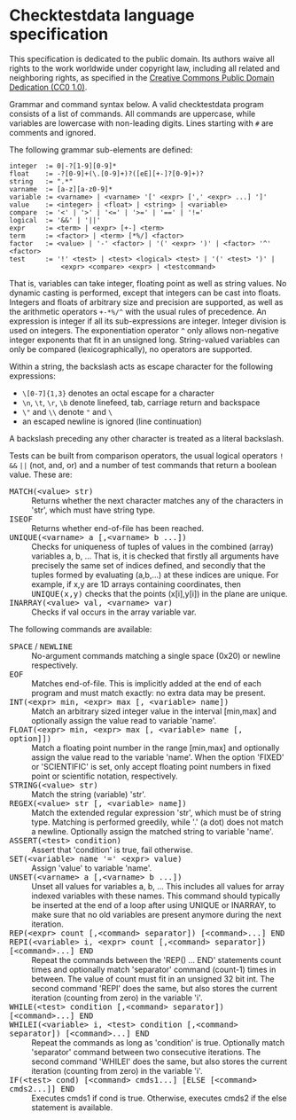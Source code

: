 Checktestdata language specification
====================================

This specification is dedicated to the public domain. Its authors waive all
rights to the work worldwide under copyright law, including all related and
neighboring rights, as specified in the
[Creative Commons Public Domain Dedication (CC0 1.0)](http://creativecommons.org/publicdomain/zero/1.0/).

Grammar and command syntax below. A valid checktestdata program consists of a
list of commands. All commands are uppercase, while variables are lowercase
with non-leading digits. Lines starting with `#` are comments and ignored.

The following grammar sub-elements are defined:

    integer  := 0|-?[1-9][0-9]*
    float    := -?[0-9]+(\.[0-9]+)?([eE][+-]?[0-9]+)?
    string   := ".*"
    varname  := [a-z][a-z0-9]*
    variable := <varname> | <varname> '[' <expr> [',' <expr> ...] ']'
    value    := <integer> | <float> | <string> | <variable>
    compare  := '<' | '>' | '<=' | '>=' | '==' | '!='
    logical  := '&&' | '||'
    expr     := <term> | <expr> [+-] <term>
    term     := <factor> | <term> [*%/] <factor>
    factor   := <value> | '-' <factor> | '(' <expr> ')' | <factor> '^' <factor>
    test     := '!' <test> | <test> <logical> <test> | '(' <test> ')' |
                 <expr> <compare> <expr> | <testcommand>

That is, variables can take integer, floating point as well as string values.
No dynamic casting is performed, except that integers can be cast into floats.
Integers and floats of arbitrary size and precision are supported, as well as
the arithmetic operators `+-*%/^` with the usual rules of precedence. An
expression is integer if all its sub-expressions are integer. Integer division
is used on integers. The exponentiation operator `^` only allows non-negative
integer exponents that fit in an unsigned long. String-valued variables can
only be compared (lexicographically), no operators are supported.

Within a string, the backslash acts as escape character for the following
expressions:

 * `\[0-7]{1,3}` denotes an octal escape for a character
 * `\n`, `\t`, `\r`, `\b` denote linefeed, tab, carriage return and backspace
 * `\"` and `\\` denote `"` and `\`
 * an escaped newline is ignored (line continuation)

A backslash preceding any other character is treated as a literal backslash.

Tests can be built from comparison operators, the usual logical operators
`!` `&&` `||` (not, and, or) and a number of test commands that return a
boolean value. These are:

<dl>
<dt><tt>MATCH(&lt;value&gt; str)</tt></dt>

<dd>Returns whether the next character matches any of the characters
    in 'str', which must have string type.</dd>

<dt><tt>ISEOF</tt></dt>

<dd>Returns whether end-of-file has been reached.</dd>

<dt><tt>UNIQUE(&lt;varname&gt; a [,&lt;varname&gt; b ...])</tt></dt>

<dd>Checks for uniqueness of tuples of values in the combined (array)
    variables a, b, ... That is, it is checked that firstly all
    arguments have precisely the same set of indices defined, and
    secondly that the tuples formed by evaluating (a,b,...) at these
    indices are unique. For example, if x,y are 1D arrays containing
    coordinates, then <tt>UNIQUE(x,y)</tt> checks that the points
    (x[i],y[i]) in the plane are unique.</dd>

<dt><tt>INARRAY(&lt;value&gt; val, &lt;varname&gt; var)</tt></dt>

<dd>Checks if val occurs in the array variable var.</dd>
</dl>

The following commands are available:

<dl>
<dt><tt>SPACE</tt> / <tt>NEWLINE</tt></dt>

<dd>No-argument commands matching a single space (0x20) or newline
    respectively.</dd>

<dt><tt>EOF</tt></dt>

<dd>Matches end-of-file. This is implicitly added at the end of each
    program and must match exactly: no extra data may be present.</dd>

<dt><tt>INT(&lt;expr&gt; min, &lt;expr&gt; max [, &lt;variable&gt; name])</tt></dt>

<dd>Match an arbitrary sized integer value in the interval [min,max]
    and optionally assign the value read to variable 'name'.</dd>

<dt><tt>FLOAT(&lt;expr&gt; min, &lt;expr&gt; max [, &lt;variable&gt; name [, option]])</tt></dt>

<dd>Match a floating point number in the range [min,max] and
    optionally assign the value read to the variable 'name'. When the
    option 'FIXED' or 'SCIENTIFIC' is set, only accept floating point
    numbers in fixed point or scientific notation, respectively.</dd>

<dt><tt>STRING(&lt;value&gt; str)</tt></dt>

<dd>Match the string (variable) 'str'.</dd>

<dt><tt>REGEX(&lt;value&gt; str [, &lt;variable&gt; name])</tt></dt>

<dd>Match the extended regular expression 'str', which must be of
    string type. Matching is performed greedily, while '.' (a dot)
    does not match a newline. Optionally assign the matched string to
    variable 'name'.</dd>

<dt><tt>ASSERT(&lt;test&gt; condition)</tt></dt>

<dd>Assert that 'condition' is true, fail otherwise.</dd>

<dt><tt>SET(&lt;variable&gt; name '=' &lt;expr&gt; value)</tt></dt>

<dd>Assign 'value' to variable 'name'.</dd>

<dt><tt>UNSET(&lt;varname&gt; a [,&lt;varname&gt; b ...])</tt></dt>

<dd>Unset all values for variables a, b, ... This includes all values
    for array indexed variables with these names. This command should
    typically be inserted at the end of a loop after using UNIQUE or
    INARRAY, to make sure that no old variables are present anymore
    during the next iteration.</dd>

<dt><tt>REP(&lt;expr&gt; count [,&lt;command&gt; separator]) [&lt;command&gt;...] END</tt></dt>
<dt><tt>REPI(&lt;variable&gt; i, &lt;expr&gt; count [,&lt;command&gt; separator]) [&lt;command&gt;...] END</tt></dt>

<dd>Repeat the commands between the 'REP() ... END' statements count
    times and optionally match 'separator' command (count-1) times in
    between. The value of count must fit in an unsigned 32 bit int.
    The second command 'REPI' does the same, but also stores the
    current iteration (counting from zero) in the variable 'i'.</dd>

<dt><tt>WHILE(&lt;test&gt; condition [,&lt;command&gt; separator]) [&lt;command&gt;...] END</tt></dt>
<dt><tt>WHILEI(&lt;variable&gt; i, &lt;test&gt; condition [,&lt;command&gt; separator]) [&lt;command&gt;...] END</tt></dt>

<dd>Repeat the commands as long as 'condition' is true. Optionally
    match 'separator' command between two consecutive iterations.
    The second command 'WHILEI' does the same, but also stores the
    current iteration (counting from zero) in the variable 'i'.</dd>

<dt><tt>IF(&lt;test&gt; cond) [&lt;command&gt; cmds1...] [ELSE [&lt;command&gt; cmds2...]] END</tt></dt>

<dd>Executes cmds1 if cond is true. Otherwise, executes cmds2 if the
    else statement is available.</dd>
</dl>

